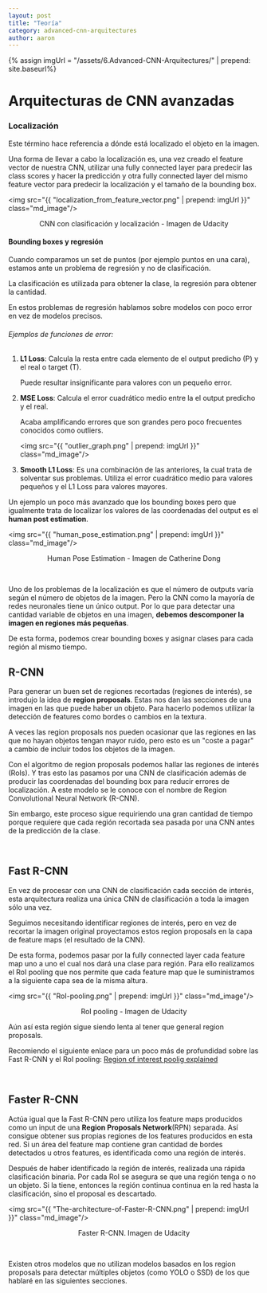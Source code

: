 ```yaml
---
layout: post
title: "Teoría"
category: advanced-cnn-arquitectures
author: aaron
---
```


{% assign imgUrl = "/assets/6.Advanced-CNN-Arquitectures/" | prepend: site.baseurl%}

# Arquitecturas de CNN avanzadas

### Localización

Este término hace referencia a dónde está localizado el objeto en la imagen.

Una forma de llevar a cabo la localización es, una vez creado el feature vector de nuestra CNN, utilizar una fully connected layer para predecir las class scores y hacer la predicción y otra fully connected layer del mismo feature vector para predecir la localización y el tamaño de la bounding box.

<img src="{{ "localization_from_feature_vector.png" | prepend: imgUrl }}" class="md_image"/>

<p style="text-align:center">CNN con clasificación y localización - Imagen de Udacity</p>

#### Bounding boxes y regresión

Cuando comparamos un set de puntos (por ejemplo puntos en una cara), estamos ante un problema de regresión y no de clasificación.

La clasificación es utilizada para obtener la clase, la regresión para obtener la cantidad.

En estos problemas de regresión hablamos sobre modelos con poco error en vez de modelos precisos.

###### Ejemplos de funciones de error:

1. **L1 Loss**: Calcula la resta entre cada elemento de el output predicho (P) y el real o target (T).

   Puede resultar insignificante para valores con un pequeño error.

2. **MSE Loss**: Calcula el error cuadrático medio entre la el output predicho y el real.

   Acaba amplificando errores que son grandes pero poco frecuentes conocidos como outliers.

   <img src="{{ "outlier_graph.png" | prepend: imgUrl }}" class="md_image"/>

3. **Smooth L1 Loss**: Es una combinación de las anteriores, la cual trata de solventar sus problemas. Utiliza el error cuadrático medio para valores pequeños y el L1 Loss para valores mayores.

Un ejemplo un poco más avanzado que los bounding boxes pero que igualmente trata de localizar los valores de las coordenadas del output es el **human post estimation**.



<img src="{{ "human_pose_estimation.png" | prepend: imgUrl }}" class="md_image"/>

<p style="text-align:center">Human Pose Estimation - Imagen de Catherine Dong</p>

<br/>

Uno de los problemas de la localización es que el número de outputs varía según el número de objetos de la imagen. Pero la CNN como la mayoría de redes neuronales tiene un único output. Por lo que para detectar una cantidad variable de objetos en una imagen, **debemos descomponer la imagen en regiones más pequeñas**.

De esta forma, podemos crear bounding boxes y asignar clases para cada región al mismo tiempo.

## R-CNN

Para generar un buen set de regiones recortadas (regiones de interés), se introdujo la idea de **region proposals**. Estas nos dan las secciones de una imagen en las que puede haber un objeto. Para hacerlo podemos utilizar la detección de features como bordes o cambios en la textura.

A veces las region proposals nos pueden ocasionar que las regiones en las que no hayan objetos tengan mayor ruido, pero esto es un "coste a pagar" a cambio de incluir todos los objetos de la imagen.

Con el algoritmo de region proposals podemos hallar las regiones de interés (RoIs). Y tras esto las pasamos por una CNN de clasificación además de producir las coordenadas del bounding box para reducir errores de localización. A este modelo se le conoce con el nombre de Region Convolutional Neural Network (R-CNN).

Sin embargo, este proceso sigue requiriendo una gran cantidad de tiempo porque requiere que cada región recortada sea pasada por una CNN antes de la predicción de la clase.

<br/>

## Fast R-CNN

En vez de procesar con una CNN de clasificación cada sección de interés, esta arquitectura realiza una única CNN de clasificación a toda la imagen sólo una vez.

Seguimos necesitando identificar regiones de interés, pero en vez de recortar la imagen original proyectamos estos region proposals en la capa de feature maps (el resultado de la CNN).

De esta forma, podemos pasar por la fully connected layer cada feature map uno a uno el cual nos dará una clase para región. Para ello realizamos el RoI pooling que nos permite que cada feature map que le suministramos a la siguiente capa sea de la misma altura.

<img src="{{ "RoI-pooling.png" | prepend: imgUrl }}" class="md_image"/>

<p style="text-align:center">RoI pooling - Imagen de Udacity</p>

Aún así esta región sigue siendo lenta al tener que general region proposals.

Recomiendo el siguiente enlace para un poco más de profundidad sobre las Fast R-CNN y el RoI pooling: [Region of interest poolig explained](https://deepsense.ai/region-of-interest-pooling-explained/)

<br/>

## Faster R-CNN

Actúa igual que la Fast R-CNN pero utiliza los feature maps producidos como un input de una **Region Proposals Network**(RPN) separada. Así consigue obtener sus propias regiones de los features producidos en esta red. Si un área del feature map contiene gran cantidad de bordes detectados u otros features, es identificada como una región de interés.

Después de haber identificado la región de interés, realizada una rápida clasificación binaria. Por cada RoI se asegura se que una región tenga o no un objeto. Si la tiene, entonces la región continua continua en la red hasta la clasificación, sino el proposal es descartado.

<img src="{{ "The-architecture-of-Faster-R-CNN.png" | prepend: imgUrl }}" class="md_image"/>

<p style="text-align:center">Faster R-CNN. Imagen de Udacity</p>

<br/>

Existen otros modelos que no utilizan modelos basados en los region proposals para detectar múltiples objetos (como YOLO o SSD) de los que hablaré en las siguientes secciones.